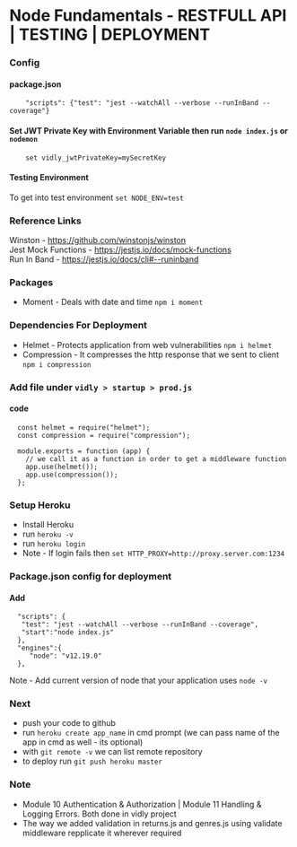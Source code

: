 # Node Fundamentals - RESTFULL API | TESTING | DEPLOYMENT

### Config

#### package.json

        "scripts": {"test": "jest --watchAll --verbose --runInBand --coverage"}

#### Set JWT Private Key with Environment Variable then run `node index.js` or `nodemon`

        set vidly_jwtPrivateKey=mySecretKey

#### Testing Environment

To get into test environment `set NODE_ENV=test`

### Reference Links

Winston - https://github.com/winstonjs/winston
<br>
Jest Mock Functions - https://jestjs.io/docs/mock-functions
<br>
Run In Band - https://jestjs.io/docs/cli#--runinband

### Packages
   - Moment - Deals with date and time `npm i moment`

### Dependencies For Deployment
   - Helmet - Protects application from web vulnerabilities `npm i helmet`
   - Compression - It compresses the http response that we sent to client `npm i compression`

### Add file under `vidly > startup > prod.js`
   #### code
      const helmet = require("helmet");
      const compression = require("compression");

      module.exports = function (app) {
        // we call it as a function in order to get a middleware function
        app.use(helmet());
        app.use(compression());
      };

### Setup Heroku
   - Install Heroku
   - run `heroku -v` 
   - run `heroku login` 
   - Note - If login fails then `set HTTP_PROXY=http://proxy.server.com:1234`

### Package.json config for deployment
   #### Add
      "scripts": {
       "test": "jest --watchAll --verbose --runInBand --coverage",
       "start":"node index.js"
      },
      "engines":{
         "node": "v12.19.0"
      },
Note - Add current version of node that your application uses `node -v`

### Next
   - push your code to github
   - run `heroku create app_name` in cmd prompt (we can pass name of the app in cmd as well - its optional) 
   - with `git remote -v` we can list remote repository
   - to deploy run `git push heroku master`

### Note

- Module 10 Authentication & Authorization | Module 11 Handling & Logging Errors. Both done in vidly project
- The way we added validation in returns.js and genres.js using validate middleware repplicate it wherever required

